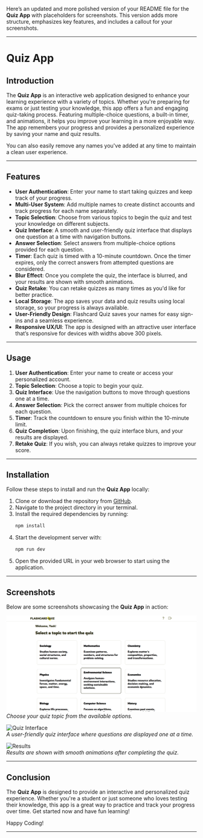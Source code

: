 Here’s an updated and more polished version of your README file for the **Quiz App** with placeholders for screenshots. This version adds more structure, emphasizes key features, and includes a callout for your screenshots.

---

# Quiz App

## Introduction

The **Quiz App** is an interactive web application designed to enhance your learning experience with a variety of topics. Whether you're preparing for exams or just testing your knowledge, this app offers a fun and engaging quiz-taking process. Featuring multiple-choice questions, a built-in timer, and animations, it helps you improve your learning in a more enjoyable way. The app remembers your progress and provides a personalized experience by saving your name and quiz results.

You can also easily remove any names you've added at any time to maintain a clean user experience.

---

## Features

- **User Authentication**: Enter your name to start taking quizzes and keep track of your progress.
- **Multi-User System**: Add multiple names to create distinct accounts and track progress for each name separately.
- **Topic Selection**: Choose from various topics to begin the quiz and test your knowledge on different subjects.
- **Quiz Interface**: A smooth and user-friendly quiz interface that displays one question at a time with navigation buttons.
- **Answer Selection**: Select answers from multiple-choice options provided for each question.
- **Timer**: Each quiz is timed with a 10-minute countdown. Once the timer expires, only the correct answers from attempted questions are considered.
- **Blur Effect**: Once you complete the quiz, the interface is blurred, and your results are shown with smooth animations.
- **Quiz Retake**: You can retake quizzes as many times as you'd like for better practice.
- **Local Storage**: The app saves your data and quiz results using local storage, so your progress is always available.
- **User-Friendly Design**: Flashcard Quiz saves your names for easy sign-ins and a seamless experience.
- **Responsive UX/UI**: The app is designed with an attractive user interface that’s responsive for devices with widths above 300 pixels.

---

## Usage

1. **User Authentication**: Enter your name to create or access your personalized account.
2. **Topic Selection**: Choose a topic to begin your quiz.
3. **Quiz Interface**: Use the navigation buttons to move through questions one at a time.
4. **Answer Selection**: Pick the correct answer from multiple choices for each question.
5. **Timer**: Track the countdown to ensure you finish within the 10-minute limit.
6. **Quiz Completion**: Upon finishing, the quiz interface blurs, and your results are displayed.
7. **Retake Quiz**: If you wish, you can always retake quizzes to improve your score.

---

## Installation

Follow these steps to install and run the **Quiz App** locally:

1. Clone or download the repository from [GitHub](https://github.com/11Yashyadav/quiz-app).
2. Navigate to the project directory in your terminal.
3. Install the required dependencies by running:
   ```bash
   npm install
   ```
4. Start the development server with:
   ```bash
   npm run dev
   ```
5. Open the provided URL in your web browser to start using the application.

---

## Screenshots

Below are some screenshots showcasing the **Quiz App** in action:

![Topic Selection](./src/assets/topic.png)  
_Choose your quiz topic from the available options._

![Quiz Interface](./screenshots/quiz-interface.png)  
_A user-friendly quiz interface where questions are displayed one at a time._

![Results](./screenshots/results.png)  
_Results are shown with smooth animations after completing the quiz._

---

## Conclusion

The **Quiz App** is designed to provide an interactive and personalized quiz experience. Whether you're a student or just someone who loves testing their knowledge, this app is a great way to practice and track your progress over time. Get started now and have fun learning!

Happy Coding!

---
